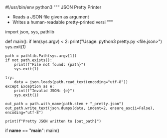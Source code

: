 #!/usr/bin/env python3
"""
JSON Pretty Printer
- Reads a JSON file given as argument
- Writes a human-readable pretty-printed versi
"""

import json, sys, pathlib

def main():
    if len(sys.argv) < 2:
        print("Usage: python3 pretty.py <file.json>")
        sys.exit(1)

    path = pathlib.Path(sys.argv[1])
    if not path.exists():
        print(f"File not found: {path}")
        sys.exit(1)

    try:
        data = json.loads(path.read_text(encoding="utf-8"))
    except Exception as e:
        print(f"Invalid JSON: {e}")
        sys.exit(1)

    out_path = path.with_name(path.stem + "_pretty.json")
    out_path.write_text(json.dumps(data, indent=2, ensure_ascii=False), encoding="utf-8")

    print(f"Pretty JSON written to {out_path}")

if __name__ == "__main__":
    main()
